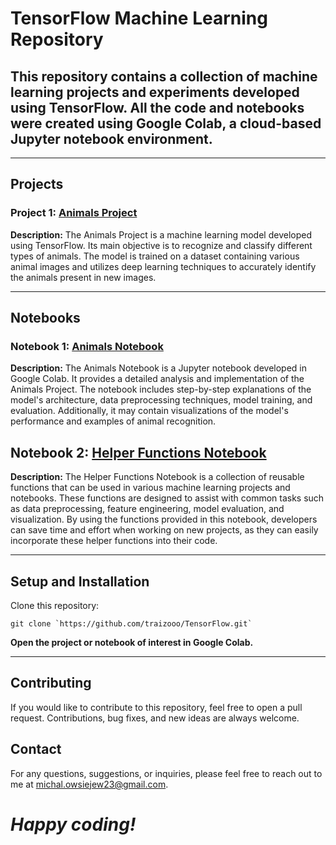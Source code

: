 # TensorFlow Machine Learning Repository
## This repository contains a collection of machine learning projects and experiments developed using TensorFlow. All the code and notebooks were created using Google Colab, a cloud-based Jupyter notebook environment.

---

## Projects
### Project 1: [Animals Project](https://github.com/traizooo/TensorFlow/blob/main/Animals.ipynb)
**Description:** The Animals Project is a machine learning model developed using TensorFlow. Its main objective is to recognize and classify different types of animals. The model is trained on a dataset containing various animal images and utilizes deep learning techniques to accurately identify the animals present in new images.

---

## Notebooks
### Notebook 1: [Animals Notebook](https://github.com/traizooo/TensorFlow/blob/main/Animals.ipynb)
**Description:** The Animals Notebook is a Jupyter notebook developed in Google Colab. It provides a detailed analysis and implementation of the Animals Project. The notebook includes step-by-step explanations of the model's architecture, data preprocessing techniques, model training, and evaluation. Additionally, it may contain visualizations of the model's performance and examples of animal recognition.

## Notebook 2: [Helper Functions Notebook](https://github.com/traizooo/TensorFlow/blob/main/helper_functions.py)
**Description:** The Helper Functions Notebook is a collection of reusable functions that can be used in various machine learning projects and notebooks. These functions are designed to assist with common tasks such as data preprocessing, feature engineering, model evaluation, and visualization. By using the functions provided in this notebook, developers can save time and effort when working on new projects, as they can easily incorporate these helper functions into their code.

---

## Setup and Installation
Clone this repository:

```
git clone `https://github.com/traizooo/TensorFlow.git`
```

**Open the project or notebook of interest in Google Colab.**

---

## Contributing
If you would like to contribute to this repository, feel free to open a pull request. Contributions, bug fixes, and new ideas are always welcome.

## Contact
For any questions, suggestions, or inquiries, please feel free to reach out to me at michal.owsiejew23@gmail.com.

# ***Happy coding!***
